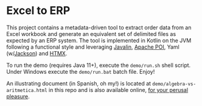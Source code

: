 # Excel to ERP

This project contains a metadata-driven tool to extract order data from an 
Excel workbook and generate an equivalent set of delimited files as expected 
by an ERP system. The tool is implemented in Kotlin on the JVM following a 
functional style and leveraging
[Javalin](https://javalin.io/),
[Apache POI](https://poi.apache.org/),
Yaml (w/[Jackson](https://github.com/FasterXML/jackson-dataformats-text/tree/2.x/yaml))
and [HTMX](https://htmx.org/).

To run the demo (requires Java 11+), execute the `demo/run.sh` shell script. 
Under Windows execute the `demo/run.bat` batch file. Enjoy!

An illustrating document (in Spanish, oh my!)
is located at `demo/algebra-vs-aritmetica.html` in this repo
and is also available online,
[for your perusal pleasure](https://rrocha.me/vimeworks/algebra-vs-aritmetica.html).
